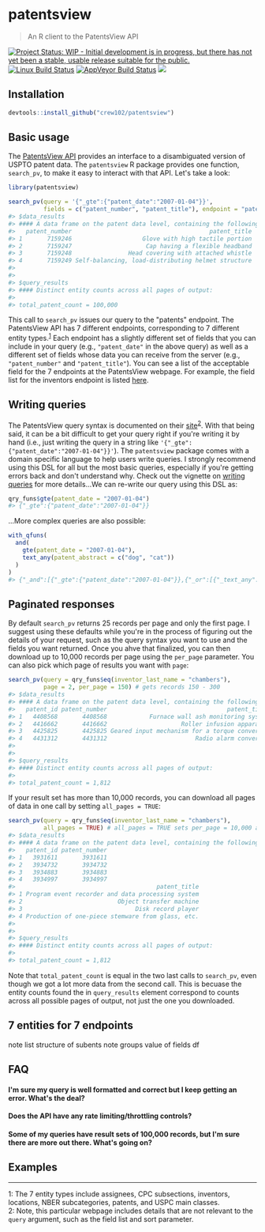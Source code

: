 patentsview
===========

> An R client to the PatentsView API

[![Project Status: WIP - Initial development is in progress, but there has not yet been a stable, usable release suitable for the public.](http://www.repostatus.org/badges/latest/wip.svg)](http://www.repostatus.org/#wip) [![Linux Build Status](https://travis-ci.org/crew102/patentsview.svg?branch=master)](https://travis-ci.org/crew102/patentsview) [![AppVeyor Build Status](https://ci.appveyor.com/api/projects/status/github/crew102/patentsview?branch=master&svg=true)](https://ci.appveyor.com/project/crew102/patentsview) [![](http://www.r-pkg.org/badges/version/patentsview)](http://www.r-pkg.org/pkg/patentsview)

Installation
------------

``` r
devtools::install_github("crew102/patentsview")
```

Basic usage
-----------

The [PatentsView API](http://www.patentsview.org/api/doc.html) provides an interface to a disambiguated version of USPTO patent data. The `patentsview` R package provides one function, `search_pv`, to make it easy to interact with that API. Let's take a look:

``` r
library(patentsview)

search_pv(query = '{"_gte":{"patent_date":"2007-01-04"}}',
          fields = c("patent_number", "patent_title"), endpoint = "patents")
#> $data_results
#> #### A data frame on the patent data level, containing the following columns: patent_number (character), patent_title (character)
#>   patent_number                                       patent_title
#> 1       7159246                    Glove with high tactile portion
#> 2       7159247                     Cap having a flexible headband
#> 3       7159248                Head covering with attached whistle
#> 4       7159249 Self-balancing, load-distributing helmet structure
#> 
#> 
#> $query_results
#> #### Distinct entity counts across all pages of output:
#> 
#> total_patent_count = 100,000
```

This call to `search_pv` issues our query to the "patents" endpoint. The PatentsView API has 7 different endpoints, corresponding to 7 different entity types.<sup>[1](#enttypes)</sup> Each endpoint has a slightly different set of fields that you can include in your query (e.g., `"patent_date"` in the above query) as well as a different set of fields whose data you can receive from the server (e.g., `"patent_number"` and `"patent_title"`). You can see a list of the acceptable field for the 7 endpoints at the PatentsView webpage. For example, the field list for the inventors endpoint is listed [here](herehttp://www.patentsview.org/api/inventor.html#field_list).

Writing queries
---------------

The PatentsView query syntax is documented on their [site](http://www.patentsview.org/api/query-language.html#query_string_format)<sup>[2](#qrylink)</sup>. With that being said, it can be a bit difficult to get your query right if you're writing it by hand (i.e., just writing the query in a string like `'{"_gte":{"patent_date":"2007-01-04"}}'`). The `patentsview` package comes with a domain specific language to help users write queries. I strongly recommend using this DSL for all but the most basic queries, especially if you're getting errors back and don't understand why. Check out the vignette on [writing queries](vignettes/writing-queries.Rmd) for more details...We can re-write our query using this DSL as:

``` r
qry_funs$gte(patent_date = "2007-01-04")
#> {"_gte":{"patent_date":"2007-01-04"}}
```

...More complex queries are also possible:

``` r
with_qfuns(
  and(
    gte(patent_date = "2007-01-04"),
    text_any(patent_abstract = c("dog", "cat"))
  )
)
#> {"_and":[{"_gte":{"patent_date":"2007-01-04"}},{"_or":[{"_text_any":{"patent_abstract":"dog"}},{"_text_any":{"patent_abstract":"cat"}}]}]}
```

Paginated responses
-------------------

By default `search_pv` returns 25 records per page and only the first page. I suggest using these defaults while you're in the process of figuring out the details of your request, such as the query syntax you want to use and the fields you want returned. Once you ahve that finalized, you can then download up to 10,000 records per page using the `per_page` parameter. You can also pick which page of results you want with `page`:

``` r
search_pv(query = qry_funs$eq(inventor_last_name = "chambers"),
          page = 2, per_page = 150) # gets records 150 - 300
#> $data_results
#> #### A data frame on the patent data level, containing the following columns: patent_id (character), patent_number (character), patent_title (character)
#>   patent_id patent_number                                  patent_title
#> 1   4408568       4408568            Furnace wall ash monitoring system
#> 2   4416662       4416662                     Roller infusion apparatus
#> 3   4425825       4425825 Geared input mechanism for a torque converter
#> 4   4431312       4431312                         Radio alarm converter
#> 
#> 
#> $query_results
#> #### Distinct entity counts across all pages of output:
#> 
#> total_patent_count = 1,812
```

If your result set has more than 10,000 records, you can download all pages of data in one call by setting `all_pages = TRUE`:

``` r
search_pv(query = qry_funs$eq(inventor_last_name = "chambers"),
          all_pages = TRUE) # all_pages = TRUE sets per_page = 10,000 and downloads all pages of output
#> $data_results
#> #### A data frame on the patent data level, containing the following columns: patent_id (character), patent_number (character), patent_title (character)
#>   patent_id patent_number
#> 1   3931611       3931611
#> 2   3934732       3934732
#> 3   3934883       3934883
#> 4   3934997       3934997
#>                                        patent_title
#> 1 Program event recorder and data processing system
#> 2                           Object transfer machine
#> 3                                Disk record player
#> 4 Production of one-piece stemware from glass, etc.
#> 
#> 
#> $query_results
#> #### Distinct entity counts across all pages of output:
#> 
#> total_patent_count = 1,812
```

Note that `total_patent_count` is equal in the two last calls to `search_pv`, even though we got a lot more data from the second call. This is becuase the entity counts found the in `query_results` element correspond to counts across all possible pages of output, not just the one you downloaded.

7 entities for 7 endpoints
--------------------------

note list structure of subents note groups value of fields df

FAQ
---

#### I'm sure my query is well formatted and correct but I keep getting an error. What's the deal?

#### Does the API have any rate limiting/throttling controls?

#### Some of my queries have result sets of 100,000 records, but I'm sure there are more out there. What's going on?

Examples
--------

------------------------------------------------------------------------

<a name="enttypes">1</a>: The 7 entity types include assignees, CPC subsections, inventors, locations, NBER subcategories, patents, and USPC main classes. <br> <a name="qrylink">2</a>: Note, this particular webpage includes details that are not relevant to the `query` argument, such as the field list and sort parameter.

